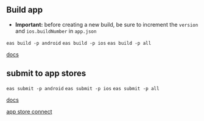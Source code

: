 ## Build app

* <b>Important:</b> before creating a new build, be sure to increment the `version` and `ios.buildNumber` in `app.json`

`eas build -p android`
`eas build -p ios`
`eas build -p all`

[docs](https://docs.expo.dev/build/setup/)

## submit to app stores
`eas submit -p android`
`eas submit -p ios`
`eas submit -p all`

[docs](https://docs.expo.dev/submit/introduction/)

[app store connect](https://appstoreconnect.apple.com/)